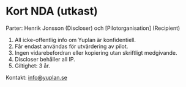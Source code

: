 # Kort NDA (utkast)

Parter: Henrik Jonsson (Discloser) och [Pilotorganisation] (Recipient)

1) All icke-offentlig info om Yuplan är konfidentiell.
2) Får endast användas för utvärdering av pilot.
3) Ingen vidarebefordran eller kopiering utan skriftligt medgivande.
4) Discloser behåller all IP.
5) Giltighet: 3 år.

Kontakt: info@yuplan.se
